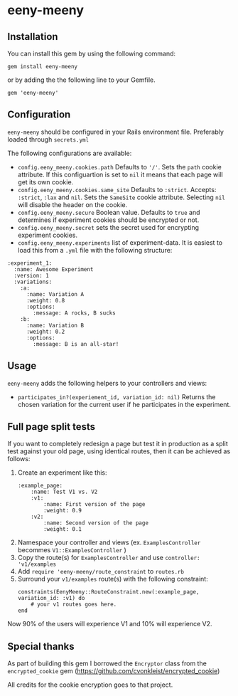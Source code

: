 eeny-meeny
==========================



Installation
-------------
You can install this gem by using the following command:
```
gem install eeny-meeny
```
or by adding the the following line to your Gemfile.
```
gem 'eeny-meeny'
```

Configuration
-------------
`eeny-meeny` should be configured in your Rails environment file. Preferably loaded through `secrets.yml`

The following configurations are available:

* `config.eeny_meeny.cookies.path` Defaults to `'/'`. Sets the `path` cookie attribute. If this configuartion is set to `nil` it means that each page will get its own cookie.
* `config.eeny_meeny.cookies.same_site` Defaults to `:strict`. Accepts: `:strict`, `:lax` and `nil`. Sets the `SameSite` cookie attribute. Selecting `nil` will disable the header on the cookie.
* `config.eeny_meeny.secure` Boolean value. Defaults to `true` and determines if experiment cookies should be encrypted or not.
* `config.eeny_meeny.secret` sets the secret used for encrypting experiment cookies.
* `config.eeny_meeny.experiments` list of experiment-data. It is easiest to load this from a `.yml` file with the following structure:

```
:experiment_1:
  :name: Awesome Experiment
  :version: 1
  :variations:
    :a:
      :name: Variation A
      :weight: 0.8
      :options:
        :message: A rocks, B sucks
    :b:
      :name: Variation B
      :weight: 0.2
      :options:
        :message: B is an all-star!
```

Usage
-------------
`eeny-meeny` adds the following helpers to your controllers and views:

* `participates_in?(experiement_id, variation_id: nil)` Returns the chosen variation for the current user if he participates in the experiment.

Full page split tests
-------------
If you want to completely redesign a page but test it in production as a split test against your old page, using identical routes, then it can be achieved as follows:

 1. Create an experiment like this:
    ```
    :example_page:
        :name: Test V1 vs. V2
        :v1:
            :name: First version of the page
            :weight: 0.9
        :v2:
            :name: Second version of the page
            :weight: 0.1
    ```
 2. Namespace your controller and views (ex. `ExamplesController` becommes `V1::ExamplesController` )
 3. Copy the route(s) for `ExamplesController` and use `controller: 'v1/examples`
 4. Add `require 'eeny-meeny/route_constraint` to `routes.rb`
 4. Surround your `v1/examples` route(s) with the following constraint:
    ```
    constraints(EenyMeeny::RouteConstraint.new(:example_page, variation_id: :v1) do
        # your v1 routes goes here.
    end
    ```

Now 90% of the users will experience V1 and 10% will experience V2.

Special thanks
-------------
As part of building this gem I borrowed the `Encryptor` class from the `encrypted_cookie` gem (https://github.com/cvonkleist/encrypted_cookie)

All credits for the cookie encryption goes to that project.
